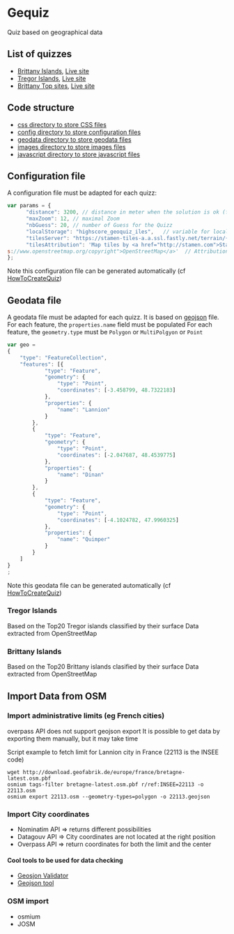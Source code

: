 # Gequiz
Quiz based on geographical data

## List of quizzes
* [Brittany Islands](iles.html), [Live site](https://geoquiz.fr/iles.html)
* [Tregor Islands](it.html), [Live site](https://geoquiz.fr/it.html)
* [Brittany Top sites](bzh.html), [Live site](https://geoquiz.fr/bzh.html)

## Code structure
* [css directory to store CSS files](css)
* [config directory to store configuration files](config)
* [geodata directory to store geodata files](geodata)
* [images directory to store images files](images)
* [javascript directory to store javascript files](javascript)

## Configuration file
A configuration file must be adapted for each quizz:
```javascript
var params = {
      "distance": 3200, // distance in meter when the solution is ok (for touch screens)
      "maxZoom": 12, // maximal Zoom 
      "nbGuess": 20, // number of Guess for the Quizz
      "localStorage": "highscore_geoquiz_iles",   // variable for local storage
      "tilesServer": "https://stamen-tiles-a.a.ssl.fastly.net/terrain/{z}/{x}/{y}.png",   // Server tile
      "tilesAttribution": 'Map tiles by <a href="http://stamen.com">Stamen Design</a>, <a href="http://creativecommons.org/licenses/by/3.0">CC BY 3.0</a> &mdash; <br>Map data &copy; <a href="http
s://www.openstreetmap.org/copyright">OpenStreetMap</a>'  // Attribution
};

```
Note this configuration file can be generated automatically (cf [HowToCreateQuiz](HowToCreateQuiz.md))

## Geodata file
A geodata file must be adapted for each quizz.
It is based on [geojson](https://geojson.org/) file.
For each feature, the `properties.name` field must be populated
For each feature, the `geometry.type` must be `Polygon` or `MultiPolgyon` or `Point`
```javascript
var geo =
{
	"type": "FeatureCollection",
	"features": [{
			"type": "Feature",
			"geometry": {
				"type": "Point",
				"coordinates": [-3.458799, 48.7322183]
			},
			"properties": {
				"name": "Lannion"
			}
		},
		{
			"type": "Feature",
			"geometry": {
				"type": "Point",
				"coordinates": [-2.047687, 48.4539775]
			},
			"properties": {
				"name": "Dinan"
			}
		},
		{
			"type": "Feature",
			"geometry": {
				"type": "Point",
				"coordinates": [-4.1024782, 47.9960325]
			},
			"properties": {
				"name": "Quimper"
			}
		}
	]
}
;
```
Note this geodata file can be generated automatically (cf [HowToCreateQuiz](HowToCreateQuiz.md))

### Tregor Islands
Based on the Top20 Tregor islands classified by their surface
Data extracted from OpenStreetMap

### Brittany Islands
Based on the Top20 Brittany islands clasified by their surface
Data extracted from OpenStreetMap


## Import Data from OSM
### Import administrative limits (eg French cities)
overpass API does not support geojson export
It is possible to get data by exporting them manually, but it may take time

Script example to fetch limit for Lannion city in France (22113 is the INSEE code)
```
wget http://download.geofabrik.de/europe/france/bretagne-latest.osm.pbf
osmium tags-filter bretagne-latest.osm.pbf r/ref:INSEE=22113 -o 22113.osm
osmium export 22113.osm --geometry-types=polygon -o 22113.geojson
```

### Import City coordinates
* Nominatim API => returns different possibilities
* Datagouv API => City coordinates are not located at the right position
* Overpass API => return coordinates for both the limit and the center

#### Cool tools to be used for data checking
* [Geosjon Validator](http://geojsonlint.com/)
* [Geojson tool](http://geojson.io/)

### OSM import
* osmium
* JOSM

